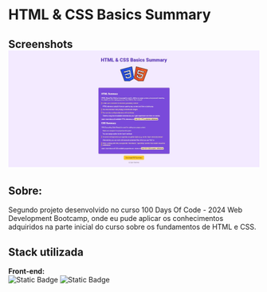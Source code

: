 # HTML & CSS Basics Summary

## Screenshots <img src="images/page-screenshot.jpg" alt="screenshot da página">

## Sobre:

Segundo projeto desenvolvido no curso 100 Days Of Code - 2024 Web Development Bootcamp, onde eu pude aplicar os conhecimentos adquiridos na parte inicial do curso sobre os fundamentos de HTML e CSS.

## Stack utilizada

**Front-end:** <br> ![Static Badge](https://img.shields.io/badge/html-orange?style=for-the-badge)
![Static Badge](https://img.shields.io/badge/css-blue?style=for-the-badge)
